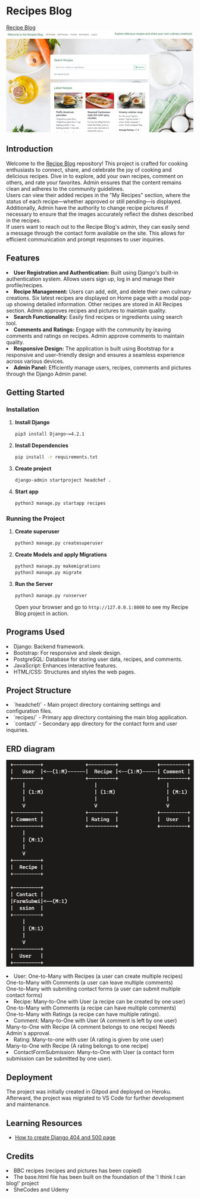 # Recipes Blog 

[Recipe Blog](https://django-recipes-blog-489bc206e230.herokuapp.com/)<br>
<img src="readMe images\home page.png">

## Introduction

Welcome to the [Recipe Blog](https://django-recipes-blog-489bc206e230.herokuapp.com/) repository! This project is crafted for cooking enthusiasts to connect, share, and celebrate the joy of cooking and delicious recipes. Dive in to explore, add your own recipes, comment on others, and rate your favorites. Admin ensures that the content remains clean and adheres to the community guidelines.<br>Users can view their added recipes in the "My Recipes" section, where the status of each recipe—whether approved or still pending—is displayed. Additionally, Admin have the authority to change recipe pictures if necessary to ensure that the images accurately reflect the dishes described in the recipes.<br>If users want to reach out to the Recipe Blog's admin, they can easily send a message through the contact form available on the site. This allows for efficient communication and prompt responses to user inquiries.

## Features
<li><strong>User Registration and Authentication:</strong> Built using Django's built-in authentication system. Allows users sign up, log in and manage their profile/recipes.</li>

<li><strong>Recipe Management:</strong> Users can add, edit, and delete their own culinary creations. Six latest recipes are displayed on Home page with a modal pop-up showing detailed information. Other recipes are stored in All Recipes section. Admin approves recipes and pictures to maintain quality.</li>

<li><strong>Search Functionality:</strong> Easily find recipes or ingredients using search tool.</li>

<li><strong>Comments and Ratings:</strong> Engage with the community by leaving comments and ratings on recipes. Admin approve comments to maintain quality.</li>

<li><strong>Responsive Design:</strong> The application is built using Bootstrap for a responsive and user-friendly design and ensures a seamless experience across various devices.</li>

<li><strong>Admin Panel:</strong> Efficiently manage users, recipes, comments and pictures through the Django Admin panel.</li>

## Getting Started


### Installation

1. **Install Django**

    ```bash
    pip3 install Django~=4.2.1
    ```

2. **Install Dependencies**
    ```bash
    pip install -r requirements.txt
    ```

3. **Create project**
    ```bash
    django-admin startproject headchef .
    ```
4. **Start app**
    ```bash
    python3 manage.py startapp recipes
    ```

### Running the Project
1. **Create superuser**
    ```bash
    python3 manage.py createsuperuser
    ```

2. **Create Models and apply Migrations**
    ```bash
    python3 manage.py makemigrations
    python3 manage.py migrate
    ```

3. **Run the Server**
    ```bash
    python3 manage.py runserver
    ```
    Open your browser and go to `http://127.0.0.1:8000` to see my Recipe Blog project in action.

## Programs Used
<li>Django: Backend framework.</li>

<li>Bootstrap: For responsive and sleek design.</li>

<li>PostgreSQL: Database for storing user data, recipes, and comments.</li>

<li>JavaScript: Enhances interactive features.</li>

<li>HTML/CSS: Structures and styles the web pages.
</li>

## Project Structure
<li>`headchef/` - Main project directory containing settings and configuration files.</li>
<li>`recipes/` - Primary app directory containing the main blog application.</li>
<li>`contact/` - Secondary app directory for the contact form and user inquiries.</li>

## ERD diagram 
<img src="readMe images\diagram.png"><br>
<li>User: One-to-Many with Recipes (a user can create multiple recipes)<br>
One-to-Many with Comments (a user can leave multiple comments)<br>
One-to-Many with submiting contact forms (a user can submit multiple contact forms)</li>
<li>Recipe: Many-to-One with User (a recipe can be created by one user)<br>
One-to-Many with Comments (a recipe can have multiple comments)<br>
One-to-Many with Ratings (a recipe can have multiple ratings).</li>
<li>Comment: Many-to-One with User (A comment is left by one user)<br>
Many-to-One with Recipe (A comment belongs to one recipe) Needs Admin`s approval.</li>
<li>Rating: Many-to-one with user (A rating is given by one user) <br>Many-to-One with Recipe (A rating belongs to one recipe)</li>
<li>ContactFormSubmission: Many-to-One with User (a contact form submission can be submitted by one user).</li>

## Deployment
The project was initially created in Gitpod and deployed on Heroku. Afterward, the project was migrated to VS Code for further development and maintenance.

## Learning Resources

- [How to create Django 404 and 500 page](https://learndjango.com/tutorials/customizing-django-404-and-500-error-pages)

## Credits
<li>BBC recipes (recipes and pictures has been copied)</li>
<li> The base.html file has been built on the foundation of the 'I think I can blog!' project
<li>SheCodes and Udemy

